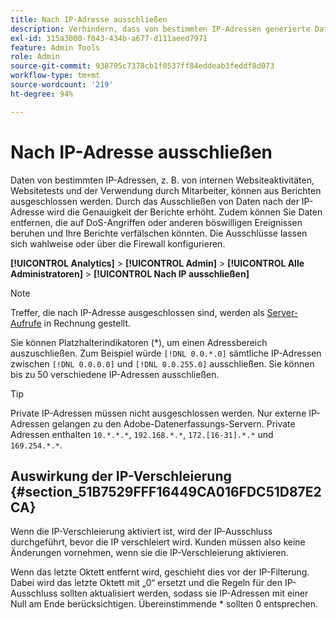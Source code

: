 ```yaml
---
title: Nach IP-Adresse ausschließen
description: Verhindern, dass von bestimmten IP-Adressen generierte Daten in Berichten angezeigt werden.
exl-id: 315a3000-f043-434b-a677-d111aeed7971
feature: Admin Tools
role: Admin
source-git-commit: 938795c7378cb1f0537ff84eddeab3feddf8d073
workflow-type: tm+mt
source-wordcount: '219'
ht-degree: 94%

---
```


# Nach IP-Adresse ausschließen

Daten von bestimmten IP-Adressen, z. B. von internen Websiteaktivitäten, Websitetests und der Verwendung durch Mitarbeiter, können aus Berichten ausgeschlossen werden. Durch das Ausschließen von Daten nach der IP-Adresse wird die Genauigkeit der Berichte erhöht. Zudem können Sie Daten entfernen, die auf DoS-Angriffen oder anderen böswilligen Ereignissen beruhen und Ihre Berichte verfälschen könnten. Die Ausschlüsse lassen sich wahlweise oder über die Firewall konfigurieren.

**[!UICONTROL Analytics]** > **[!UICONTROL Admin]** > **[!UICONTROL Alle Administratoren]** > **[!UICONTROL Nach IP ausschließen]**

>[!NOTE]
>
>Treffer, die nach IP-Adresse ausgeschlossen sind, werden als [Server-Aufrufe](https://experienceleague.adobe.com/docs/analytics/technotes/latency.html?lang=de) in Rechnung gestellt.

Sie können Platzhalterindikatoren (&#42;), um einen Adressbereich auszuschließen. Zum Beispiel würde `[!DNL 0.0.*.0]` sämtliche IP-Adressen zwischen `[!DNL 0.0.0.0]` und `[!DNL 0.0.255.0]` ausschließen. Sie können bis zu 50 verschiedene IP-Adressen ausschließen.

>[!TIP]
>
>Private IP-Adressen müssen nicht ausgeschlossen werden. Nur externe IP-Adressen gelangen zu den Adobe-Datenerfassungs-Servern. Private Adressen enthalten `10.*.*.*`, `192.168.*.*`, `172.[16-31].*.*` und `169.254.*.*`.

## Auswirkung der IP-Verschleierung  {#section_51B7529FFF16449CA016FDC51D87E2CA}

Wenn die IP-Verschleierung aktiviert ist, wird der IP-Ausschluss durchgeführt, bevor die IP verschleiert wird. Kunden müssen also keine Änderungen vornehmen, wenn sie die IP-Verschleierung aktivieren.

Wenn das letzte Oktett entfernt wird, geschieht dies vor der IP-Filterung. Dabei wird das letzte Oktett mit „0“ ersetzt und die Regeln für den IP-Ausschluss sollten aktualisiert werden, sodass sie IP-Adressen mit einer Null am Ende berücksichtigen. Übereinstimmende &#42; sollten 0 entsprechen.
